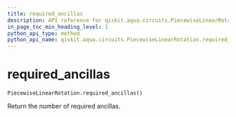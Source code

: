 ```yaml
---
title: required_ancillas
description: API reference for qiskit.aqua.circuits.PiecewiseLinearRotation.required_ancillas
in_page_toc_min_heading_level: 1
python_api_type: method
python_api_name: qiskit.aqua.circuits.PiecewiseLinearRotation.required_ancillas
---
```


# required\_ancillas

<span id="qiskit.aqua.circuits.PiecewiseLinearRotation.required_ancillas" />

`PiecewiseLinearRotation.required_ancillas()`

Return the number of required ancillas.

